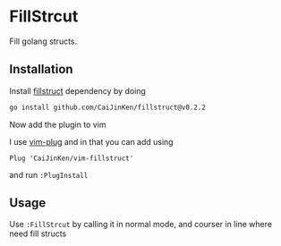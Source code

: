# FillStrcut

Fill golang structs.

## Installation

Install [fillstruct](https://github.com/CaiJinKen/fillstruct) dependency by doing

```bash
go install github.com/CaiJinKen/fillstruct@v0.2.2
```

Now add the plugin to vim

I use [vim-plug](https://github.com/junegunn/vim-plug) and in that you can add using

```vim
Plug 'CaiJinKen/vim-fillstruct'
```

and run `:PlugInstall`

## Usage

Use `:FillStrcut` by calling it in normal mode, and courser in line where need fill structs
